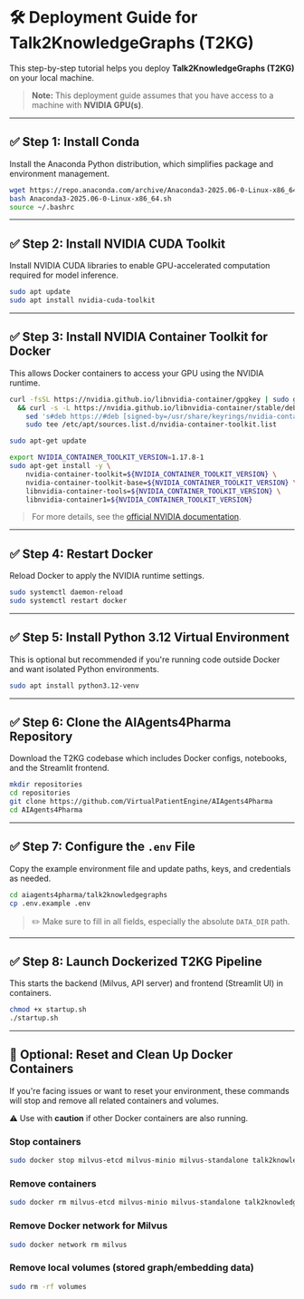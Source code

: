 
# 🛠️ Deployment Guide for Talk2KnowledgeGraphs (T2KG)

This step-by-step tutorial helps you deploy **Talk2KnowledgeGraphs (T2KG)** on your local machine.

> **Note:** This deployment guide assumes that you have access to a machine with **NVIDIA GPU(s)**.

---

## ✅ Step 1: Install Conda

Install the Anaconda Python distribution, which simplifies package and environment management.

```bash
wget https://repo.anaconda.com/archive/Anaconda3-2025.06-0-Linux-x86_64.sh
bash Anaconda3-2025.06-0-Linux-x86_64.sh
source ~/.bashrc
```

---

## ✅ Step 2: Install NVIDIA CUDA Toolkit

Install NVIDIA CUDA libraries to enable GPU-accelerated computation required for model inference.

```bash
sudo apt update
sudo apt install nvidia-cuda-toolkit
```

---

## ✅ Step 3: Install NVIDIA Container Toolkit for Docker

This allows Docker containers to access your GPU using the NVIDIA runtime.

```bash
curl -fsSL https://nvidia.github.io/libnvidia-container/gpgkey | sudo gpg --dearmor -o /usr/share/keyrings/nvidia-container-toolkit-keyring.gpg \
  && curl -s -L https://nvidia.github.io/libnvidia-container/stable/deb/nvidia-container-toolkit.list | \
    sed 's#deb https://#deb [signed-by=/usr/share/keyrings/nvidia-container-toolkit-keyring.gpg] https://#g' | \
    sudo tee /etc/apt/sources.list.d/nvidia-container-toolkit.list
```

```bash
sudo apt-get update
```

```bash
export NVIDIA_CONTAINER_TOOLKIT_VERSION=1.17.8-1
sudo apt-get install -y \
    nvidia-container-toolkit=${NVIDIA_CONTAINER_TOOLKIT_VERSION} \
    nvidia-container-toolkit-base=${NVIDIA_CONTAINER_TOOLKIT_VERSION} \
    libnvidia-container-tools=${NVIDIA_CONTAINER_TOOLKIT_VERSION} \
    libnvidia-container1=${NVIDIA_CONTAINER_TOOLKIT_VERSION}
```

> For more details, see the [official NVIDIA documentation](https://docs.nvidia.com/datacenter/cloud-native/container-toolkit/1.17.8/install-guide.html).

---

## ✅ Step 4: Restart Docker

Reload Docker to apply the NVIDIA runtime settings.

```bash
sudo systemctl daemon-reload
sudo systemctl restart docker
```

---

## ✅ Step 5: Install Python 3.12 Virtual Environment

This is optional but recommended if you're running code outside Docker and want isolated Python environments.

```bash
sudo apt install python3.12-venv
```

---

## ✅ Step 6: Clone the AIAgents4Pharma Repository

Download the T2KG codebase which includes Docker configs, notebooks, and the Streamlit frontend.

```bash
mkdir repositories
cd repositories
git clone https://github.com/VirtualPatientEngine/AIAgents4Pharma
cd AIAgents4Pharma
```

---

## ✅ Step 7: Configure the `.env` File

Copy the example environment file and update paths, keys, and credentials as needed.

```bash
cd aiagents4pharma/talk2knowledgegraphs
cp .env.example .env
```

> ✏️ Make sure to fill in all fields, especially the absolute `DATA_DIR` path.

---

## ✅ Step 8: Launch Dockerized T2KG Pipeline

This starts the backend (Milvus, API server) and frontend (Streamlit UI) in containers.

```bash
chmod +x startup.sh
./startup.sh
```

---

## 🧹 Optional: Reset and Clean Up Docker Containers

If you're facing issues or want to reset your environment, these commands will stop and remove all related containers and volumes.

⚠️ Use with **caution** if other Docker containers are also running.

### Stop containers

```bash
sudo docker stop milvus-etcd milvus-minio milvus-standalone talk2knowledgegraphs
```

### Remove containers

```bash
sudo docker rm milvus-etcd milvus-minio milvus-standalone talk2knowledgegraphs
```

### Remove Docker network for Milvus

```bash
sudo docker network rm milvus
```

### Remove local volumes (stored graph/embedding data)

```bash
sudo rm -rf volumes
```